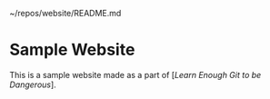 

~/repos/website/README.md

# Sample Website

This is a sample website made as a part of [*Learn Enough Git to be Dangerous*].
